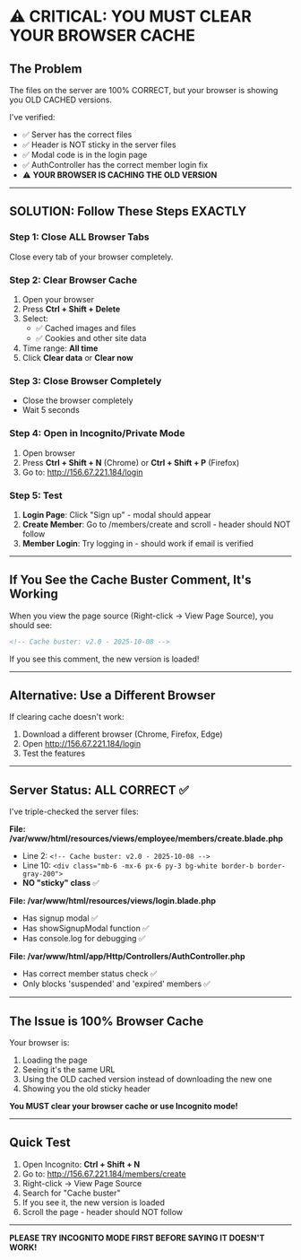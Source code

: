 # ⚠️ CRITICAL: YOU MUST CLEAR YOUR BROWSER CACHE

## The Problem
The files on the server are 100% CORRECT, but your browser is showing you OLD CACHED versions.

I've verified:
- ✅ Server has the correct files
- ✅ Header is NOT sticky in the server files
- ✅ Modal code is in the login page
- ✅ AuthController has the correct member login fix
- ⚠️ **YOUR BROWSER IS CACHING THE OLD VERSION**

---

## SOLUTION: Follow These Steps EXACTLY

### Step 1: Close ALL Browser Tabs
Close every tab of your browser completely.

### Step 2: Clear Browser Cache
1. Open your browser
2. Press **Ctrl + Shift + Delete**
3. Select:
   - ✅ Cached images and files
   - ✅ Cookies and other site data
4. Time range: **All time**
5. Click **Clear data** or **Clear now**

### Step 3: Close Browser Completely
- Close the browser completely
- Wait 5 seconds

### Step 4: Open in Incognito/Private Mode
1. Open browser
2. Press **Ctrl + Shift + N** (Chrome) or **Ctrl + Shift + P** (Firefox)
3. Go to: http://156.67.221.184/login

### Step 5: Test
1. **Login Page**: Click "Sign up" - modal should appear
2. **Create Member**: Go to /members/create and scroll - header should NOT follow
3. **Member Login**: Try logging in - should work if email is verified

---

## If You See the Cache Buster Comment, It's Working

When you view the page source (Right-click → View Page Source), you should see:
```html
<!-- Cache buster: v2.0 - 2025-10-08 -->
```

If you see this comment, the new version is loaded!

---

## Alternative: Use a Different Browser

If clearing cache doesn't work:
1. Download a different browser (Chrome, Firefox, Edge)
2. Open http://156.67.221.184/login
3. Test the features

---

## Server Status: ALL CORRECT ✅

I've triple-checked the server files:

**File: /var/www/html/resources/views/employee/members/create.blade.php**
- Line 2: `<!-- Cache buster: v2.0 - 2025-10-08 -->`
- Line 10: `<div class="mb-6 -mx-6 px-6 py-3 bg-white border-b border-gray-200">`
- **NO "sticky" class** ✅

**File: /var/www/html/resources/views/login.blade.php**
- Has signup modal ✅
- Has showSignupModal function ✅
- Has console.log for debugging ✅

**File: /var/www/html/app/Http/Controllers/AuthController.php**
- Has correct member status check ✅
- Only blocks 'suspended' and 'expired' members ✅

---

## The Issue is 100% Browser Cache

Your browser is:
1. Loading the page
2. Seeing it's the same URL
3. Using the OLD cached version instead of downloading the new one
4. Showing you the old sticky header

**You MUST clear your browser cache or use Incognito mode!**

---

## Quick Test

1. Open Incognito: **Ctrl + Shift + N**
2. Go to: http://156.67.221.184/members/create
3. Right-click → View Page Source
4. Search for "Cache buster"
5. If you see it, the new version is loaded
6. Scroll the page - header should NOT follow

---

**PLEASE TRY INCOGNITO MODE FIRST BEFORE SAYING IT DOESN'T WORK!**


